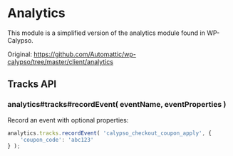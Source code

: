 Analytics
=========

This module is a simplified version of the analytics module found in WP-Calypso.

Original: https://github.com/Automattic/wp-calypso/tree/master/client/analytics

## Tracks API

### analytics#tracks#recordEvent( eventName, eventProperties )

Record an event with optional properties:

```js
analytics.tracks.recordEvent( 'calypso_checkout_coupon_apply', {
	'coupon_code': 'abc123'
} );
```